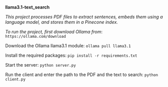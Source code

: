 **llama3.1-text_search**

*This project processes PDF files to extract sentences, embeds them using a language model, and stores them in a Pinecone index.*

*To run the project, first download Ollama from*: 
`https://ollama.com/download`

Download the Ollama llama3.1 module:
`ollama pull llama3.1`

Install the required packages:
`pip install -r requirements.txt`

Start the server:
`python server.py`

Run the client and enter the path to the PDF and the text to search:
`python client.py`
